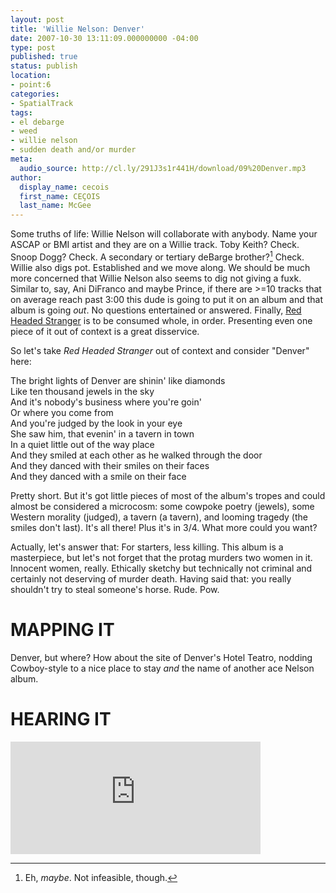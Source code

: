 ```yaml
---
layout: post
title: 'Willie Nelson: Denver'
date: 2007-10-30 13:11:09.000000000 -04:00
type: post
published: true
status: publish
location:
- point:6
categories:
- SpatialTrack
tags:
- el debarge
- weed
- willie nelson
- sudden death and/or murder
meta:
  audio_source: http://cl.ly/291J3s1r441H/download/09%20Denver.mp3
author:
  display_name: cecois
  first_name: CEÇOIS
  last_name: McGee
---
```



Some truths of life: Willie Nelson will collaborate with anybody. Name your ASCAP or BMI artist and they are on a Willie track. Toby Keith? Check. Snoop Dogg? Check. A secondary or tertiary deBarge brother?[^1] Check. Willie also digs pot. Established and we move along. We should be much more concerned that Willie Nelson also seems to dig not giving a fuxk. Similar to, say, Ani DiFranco and maybe Prince, if there are >=10 tracks that on average reach past 3:00 this dude is going to put it on an album and that album is going <em>out</em>. No questions entertained or answered. Finally, [Red Headed Stranger](https://open.spotify.com/album/5aEtg4dxdBk4pj6SJ3hNsM) is to be consumed whole, in order. Presenting even one piece of it out of context is a great disservice.

So let's take *Red Headed Stranger* out of context and consider "Denver" here:

<div class="lyrics">The bright lights of Denver are shinin' like diamonds<br />
Like ten thousand jewels in the sky<br />
And it's nobody's business where you're goin'<br />
Or where you come from<br />
And you're judged by the look in your eye</div>

<div class="lyrics">She saw him, that evenin' in a tavern in town<br />
In a quiet little out of the way place<br />
And they smiled at each other as he walked through the door<br />
And they danced with their smiles on their faces<br />
And they danced with a smile on their face</div>

Pretty short. But it's got little pieces of most of the album's tropes and could almost be considered a microcosm: some cowpoke poetry (jewels), some Western morality (judged), a tavern (a tavern), and looming tragedy (the smiles don't last). It's all there! Plus it's in 3/4. What more could you want?

Actually, let's answer that: For starters, less killing. This album is a masterpiece, but let's not forget that the protag murders two women in it. Innocent women, really. Ethically sketchy but technically not criminal and certainly not deserving of murder death. Having said that: you really shouldn't try to steal someone's horse. Rude. Pow.

[^1]: Eh, *maybe*. Not infeasible, though.

# MAPPING IT
Denver, but where? How about the site of <span data-target="milleria" data-id="g.6" class="trigger">Denver's Hotel Teatro</span>, nodding Cowboy-style to a nice place to stay <em>and</em> the name of another ace Nelson album.

# HEARING IT
<iframe src="https://embed.spotify.com/?uri=spotify%3Atrack%3A6XA4JehIqXGF4Aqqcj5TBX" width="400" height="180" frameborder="0" allowtransparency="true"></iframe>